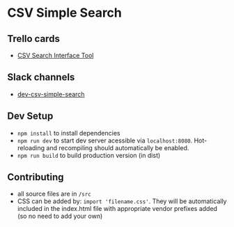 # CSV Simple Search

## Trello cards

- [CSV Search Interface Tool](https://trello.com/c/IPXKBVOS)

## Slack channels

- [dev-csv-simple-search](https://devprogress.slack.com/messages/dev-csv-simple-search)

## Dev Setup

- `npm install` to install dependencies
- `npm run dev` to start dev server acessible via `localhost:8080`. Hot-reloading and recompiling should automatically be enabled.
- `npm run build` to build production version (in dist)

## Contributing

- all source files are in `/src`
- CSS can be added by: `import 'filename.css'`. They will be automatically included in the index.html file with appropriate vendor prefixes added (so no need to add your own)
